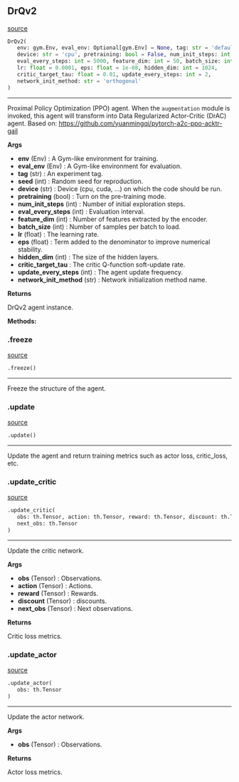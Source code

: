 #


## DrQv2
[source](https://github.com/RLE-Foundation/rllte/blob/main/rllte/xploit/agent/drqv2.py/#L12)
```python 
DrQv2(
   env: gym.Env, eval_env: Optional[gym.Env] = None, tag: str = 'default', seed: int = 1,
   device: str = 'cpu', pretraining: bool = False, num_init_steps: int = 2000,
   eval_every_steps: int = 5000, feature_dim: int = 50, batch_size: int = 256,
   lr: float = 0.0001, eps: float = 1e-08, hidden_dim: int = 1024,
   critic_target_tau: float = 0.01, update_every_steps: int = 2,
   network_init_method: str = 'orthogonal'
)
```


---
Proximal Policy Optimization (PPO) agent.
When the `augmentation` module is invoked, this agent will transform into Data Regularized Actor-Critic (DrAC) agent.
Based on: https://github.com/yuanmingqi/pytorch-a2c-ppo-acktr-gail


**Args**

* **env** (Env) : A Gym-like environment for training.
* **eval_env** (Env) : A Gym-like environment for evaluation.
* **tag** (str) : An experiment tag.
* **seed** (int) : Random seed for reproduction.
* **device** (str) : Device (cpu, cuda, ...) on which the code should be run.
* **pretraining** (bool) : Turn on the pre-training mode.
* **num_init_steps** (int) : Number of initial exploration steps.
* **eval_every_steps** (int) : Evaluation interval.
* **feature_dim** (int) : Number of features extracted by the encoder.
* **batch_size** (int) : Number of samples per batch to load.
* **lr** (float) : The learning rate.
* **eps** (float) : Term added to the denominator to improve numerical stability.
* **hidden_dim** (int) : The size of the hidden layers.
* **critic_target_tau**  : The critic Q-function soft-update rate.
* **update_every_steps** (int) : The agent update frequency.
* **network_init_method** (str) : Network initialization method name.



**Returns**

DrQv2 agent instance.


**Methods:**


### .freeze
[source](https://github.com/RLE-Foundation/rllte/blob/main/rllte/xploit/agent/drqv2.py/#L79)
```python
.freeze()
```

---
Freeze the structure of the agent.

### .update
[source](https://github.com/RLE-Foundation/rllte/blob/main/rllte/xploit/agent/drqv2.py/#L95)
```python
.update()
```

---
Update the agent and return training metrics such as actor loss, critic_loss, etc.

### .update_critic
[source](https://github.com/RLE-Foundation/rllte/blob/main/rllte/xploit/agent/drqv2.py/#L140)
```python
.update_critic(
   obs: th.Tensor, action: th.Tensor, reward: th.Tensor, discount: th.Tensor,
   next_obs: th.Tensor
)
```

---
Update the critic network.


**Args**

* **obs** (Tensor) : Observations.
* **action** (Tensor) : Actions.
* **reward** (Tensor) : Rewards.
* **discount** (Tensor) : discounts.
* **next_obs** (Tensor) : Next observations.


**Returns**

Critic loss metrics.

### .update_actor
[source](https://github.com/RLE-Foundation/rllte/blob/main/rllte/xploit/agent/drqv2.py/#L187)
```python
.update_actor(
   obs: th.Tensor
)
```

---
Update the actor network.


**Args**

* **obs** (Tensor) : Observations.


**Returns**

Actor loss metrics.
